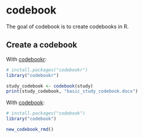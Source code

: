 
<!-- README.md is generated from README.Rmd. Please edit that file -->

# codebook

<!-- badges: start -->
<!-- badges: end -->

The goal of codebook is to create codebooks in R.

## Create a codebook

With [codebookr](https://brad-cannell.github.io/codebookr/):

``` r
# install.packages("codebookr")
library("codebookr")

study_codebook <- codebook(study)
print(study_codebook, "basic_study_codebook.docx")
```

With [codebook](https://github.com/rubenarslan/codebook):

``` r
# install.packages("codebook")
library("codebook")

new_codebook_rmd()
```
